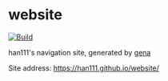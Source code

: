 # website

[![Build](https://github.com/Han111/website/actions/workflows/generate.yml/badge.svg)](https://github.com/Han111/website/actions/workflows/generate.yml)

han111's navigation site, generated by [gena](https://github.com/x1ah/gena)

Site address: https://han111.github.io/website/